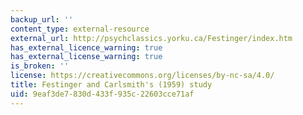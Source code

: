 ```yaml
---
backup_url: ''
content_type: external-resource
external_url: http://psychclassics.yorku.ca/Festinger/index.htm
has_external_licence_warning: true
has_external_license_warning: true
is_broken: ''
license: https://creativecommons.org/licenses/by-nc-sa/4.0/
title: Festinger and Carlsmith's (1959) study
uid: 9eaf3de7-830d-433f-935c-22603cce71af
---
```

